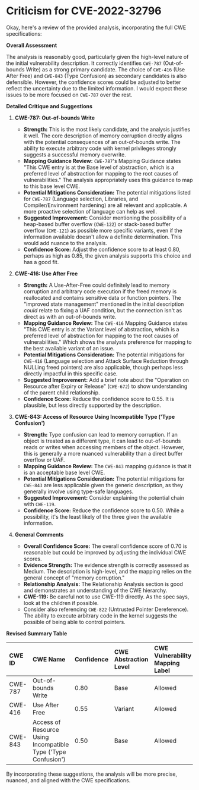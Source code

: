 # Criticism for CVE-2022-32796

Okay, here's a review of the provided analysis, incorporating the full CWE specifications:

**Overall Assessment**

The analysis is reasonably good, particularly given the high-level nature of the initial vulnerability description.  It correctly identifies `CWE-787` (Out-of-bounds Write) as a strong primary candidate.  The choice of `CWE-416` (Use After Free) and `CWE-843` (Type Confusion) as secondary candidates is also defensible. However, the confidence scores could be adjusted to better reflect the uncertainty due to the limited information. I would expect these issues to be more focused on `CWE-787` over the rest.

**Detailed Critique and Suggestions**

1.  **CWE-787: Out-of-bounds Write**

    *   **Strength:** This is the most likely candidate, and the analysis justifies it well. The core description of memory corruption directly aligns with the potential consequences of an out-of-bounds write. The ability to execute arbitrary code with kernel privileges strongly suggests a successful memory overwrite.
    *   **Mapping Guidance Review:** `CWE-787`'s Mapping Guidance states "This CWE entry is at the Base level of abstraction, which is a preferred level of abstraction for mapping to the root causes of vulnerabilities." The analysis appropriately uses this guidance to map to this base level CWE.
    *   **Potential Mitigations Consideration:** The potential mitigations listed for `CWE-787` (Language selection, Libraries, and Compiler/Environment hardening) are all relevant and applicable. A more proactive selection of language can help as well.
    *   **Suggested Improvement:** Consider mentioning the possibility of a heap-based buffer overflow (`CWE-122`) or stack-based buffer overflow (`CWE-121`) as possible more specific variants, even if the information available doesn't allow a definite determination. This would add nuance to the analysis.
    *   **Confidence Score:** Adjust the confidence score to at least 0.80, perhaps as high as 0.85, the given analysis supports this choice and has a good fit.

2.  **CWE-416: Use After Free**

    *   **Strength:** A Use-After-Free could definitely lead to memory corruption and arbitrary code execution if the freed memory is reallocated and contains sensitive data or function pointers.  The "improved state management" mentioned in the initial description *could* relate to fixing a UAF condition, but the connection isn't as direct as with an out-of-bounds write.
    *   **Mapping Guidance Review:** The `CWE-416` Mapping Guidance states "This CWE entry is at the Variant level of abstraction, which is a preferred level of abstraction for mapping to the root causes of vulnerabilities." Which shows the analysts preference for mapping to the best available variant of an issue.
    *   **Potential Mitigations Consideration:** The potential mitigations for `CWE-416` (Language selection and Attack Surface Reduction through NULLing freed pointers) are also applicable, though perhaps less directly impactful in this specific case.
    *   **Suggested Improvement:** Add a brief note about the "Operation on Resource after Expiry or Release" (`CWE-672`) to show understanding of the parent child relationship.
    *   **Confidence Score:** Reduce the confidence score to 0.55. It is plausible, but less directly supported by the description.

3.  **CWE-843: Access of Resource Using Incompatible Type ('Type Confusion')**

    *   **Strength:** Type confusion can lead to memory corruption. If an object is treated as a different type, it can lead to out-of-bounds reads or writes when accessing members of the object.  However, this is generally a more nuanced vulnerability than a direct buffer overflow or UAF.
    *   **Mapping Guidance Review:** The `CWE-843` mapping guidance is that it is an acceptable base level CWE.
    *   **Potential Mitigations Consideration:** The potential mitigations for `CWE-843` are less applicable given the generic description, as they generally involve using type-safe languages.
    *   **Suggested Improvement:** Consider explaining the potential chain with `CWE-119`.
    *   **Confidence Score:**  Reduce the confidence score to 0.50.  While a possibility, it's the least likely of the three given the available information.

4. **General Comments**
    *   **Overall Confidence Score:** The overall confidence score of 0.70 is reasonable but could be improved by adjusting the individual CWE scores.
    *   **Evidence Strength:** The evidence strength is correctly assessed as Medium. The description is high-level, and the mapping relies on the general concept of "memory corruption."
    *   **Relationship Analysis:** The Relationship Analysis section is good and demonstrates an understanding of the CWE hierarchy.
    *   **CWE-119:** Be careful not to use CWE-119 directly. As the spec says, look at the children if possible.
    *   Consider also referencing `CWE-822` (Untrusted Pointer Dereference). The ability to execute arbitrary code in the kernel suggests the possible of being able to control pointers.

**Revised Summary Table**

| CWE ID  | CWE Name                                                       | Confidence | CWE Abstraction Level | CWE Vulnerability Mapping Label | CWE-Vulnerability Mapping Notes |
| :------ | :------------------------------------------------------------- | :--------- | :---------------------- | :------------------------------ | :------------------------------ |
| CWE-787 | Out-of-bounds Write                                            | 0.80       | Base                    | Allowed                         | Primary CWE                     |
| CWE-416 | Use After Free                                                 | 0.55       | Variant                 | Allowed                         | Secondary Candidate             |
| CWE-843 | Access of Resource Using Incompatible Type ('Type Confusion') | 0.50       | Base                    | Allowed                         | Secondary Candidate             |

By incorporating these suggestions, the analysis will be more precise, nuanced, and aligned with the CWE specifications.